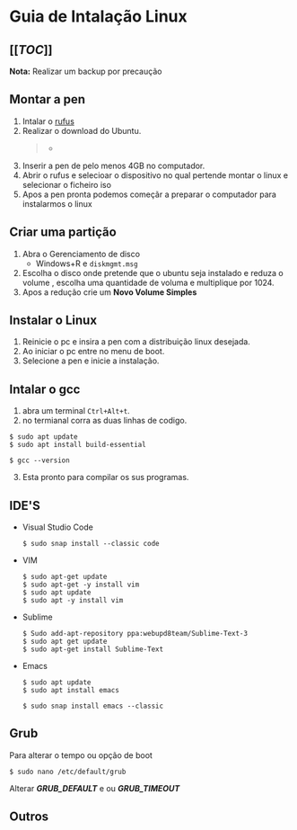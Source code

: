 # Guia de Intalação Linux  

[[_TOC_]]  
---

**Nota:** Realizar um backup por precaução
## Montar a pen  
1. Intalar o [rufus](https://rufus.ie/en/)
2. Realizar o download do Ubuntu.
    >-
3. Inserir a pen de pelo menos 4GB no computador.
4. Abrir o rufus e selecioar o dispositivo no qual pertende montar o linux e selecionar o ficheiro iso  
5. Apos a pen pronta podemos começãr a preparar o computador para instalarmos o linux

## Criar uma partição  

1. Abra o Gerenciamento de disco
    - Windows+R e `diskmgmt.msg` 
2. Escolha o disco onde pretende que o ubuntu seja instalado e reduza o volume , escolha uma quantidade de voluma e multiplique por 1024.
3. Apos a redução crie um **Novo Volume Simples**
## Instalar o Linux  
1. Reinicie o pc e insira a pen com a distribuição linux desejada.
2. Ao iniciar o pc entre no menu de boot.
3. Selecione a pen e inicie a instalação.

## Intalar o gcc  
1. abra um terminal `Ctrl+Alt+t`.  
2. no termianal corra as duas linhas de codigo.
``` shell
$ sudo apt update
$ sudo apt install build-essential
```
``` shell
$ gcc --version
```
3. Esta pronto para compilar os sus programas.

## IDE'S  
-  Visual Studio Code
    ``` shell
    $ sudo snap install --classic code
    ```
- VIM
    ``` shell
    $ sudo apt-get update
    $ sudo apt-get -y install vim
    $ sudo apt update
    $ sudo apt -y install vim
    
    ```  
- Sublime
    ``` shell
    $ Sudo add-apt-repository ppa:webupd8team/Sublime-Text-3
    $ sudo apt get update
    $ sudo apt-get install Sublime-Text
    ```  
- Emacs
    ``` shell
    $ sudo apt update
    $ sudo apt install emacs
    ```
    ``` shell
    $ sudo snap install emacs --classic
    ```
## Grub  
Para alterar o tempo ou opção de boot
``` shell
$ sudo nano /etc/default/grub
```
Alterar **_GRUB_DEFAULT_**
 e ou **_GRUB_TIMEOUT_**  
 
## Outros  

